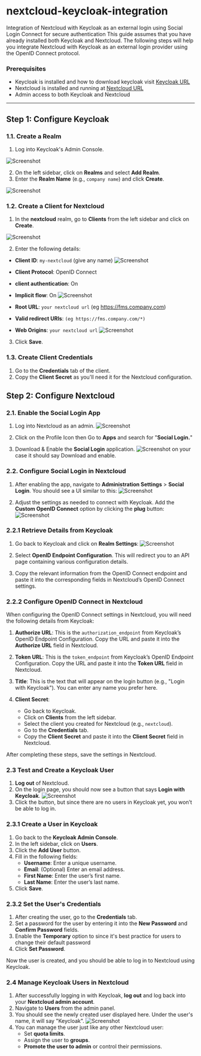 # nextcloud-keycloak-integration

Integration of Nextcloud with Keycloak as an external login using Social Login Connect for secure authentication
This guide assumes that you have already installed both Keycloak and Nextcloud. The following steps will help you integrate Nextcloud with Keycloak as an external login provider using the OpenID Connect protocol.

### Prerequisites

- Keycloak is installed and how to download keycloak visit [Keycloak URL](https://www.keycloak.org/documentation)
- Nextcloud is installed and running at [Nextcloud URL](https://docs.nextcloud.com/server/latest/admin_manual/installation/)
- Admin access to both Keycloak and Nextcloud

---

## Step 1: Configure Keycloak

### 1.1. Create a Realm

1. Log into Keycloak's Admin Console.

![Screenshot](./Screenshots/createRealm.png)

2. On the left sidebar, click on **Realms** and select **Add Realm**.
3. Enter the **Realm Name** (e.g., `company name`) and click **Create**.

![Screenshot](./Screenshots/createRealm2.png)

### 1.2. Create a Client for Nextcloud

1. In the **nextcloud** realm, go to **Clients** from the left sidebar and click on **Create**.

![Screenshot](./Screenshots/createClient.png)

2. Enter the following details:

- **Client ID**: `my-nextcloud` (give any name)
  ![Screenshot](./Screenshots/ClientId.png)
- **Client Protocol**: OpenID Connect
- **client authentication**: On
- **Implicit flow**: On
  ![Screenshot](./Screenshots/ClientSetting.png)

- **Root URL**: `your nextcloud url` (eg https://fms.company.com)
- **Valid redirect URIs**: `(eg https://fms.company.com/*)`
- **Web Origins**: `your nextcloud url`
  ![Screenshot](./Screenshots/rootURL.png)

3. Click **Save**.

### 1.3. Create Client Credentials

1. Go to the **Credentials** tab of the client.
2. Copy the **Client Secret** as you'll need it for the Nextcloud configuration.

## Step 2: Configure Nextcloud

### 2.1. Enable the Social Login App

1. Log into Nextcloud as an admin.
   ![Screenshot](./Screenshots/nextCloud.png)
2. Click on the Profile Icon then Go to **Apps** and search for "**Social Login.**"

3. Download & Enable the **Social Login** application.
   ![Screenshot](./Screenshots/sociallogin.png)
   on your case it should say Download and enable.

### 2.2. Configure Social Login in Nextcloud

1. After enabling the app, navigate to **Administration Settings** > **Social Login**. You should see a UI similar to this:
   ![Screenshot](./Screenshots/SocialLoginSS.png)

2. Adjust the settings as needed to connect with Keycloak. Add the **Custom OpenID Connect** option by clicking the **plug** button:
   ![Screenshot](./Screenshots/openid.png)

### 2.2.1 Retrieve Details from Keycloak

1. Go back to Keycloak and click on **Realm Settings**:
   ![Screenshot](./Screenshots/RealmSetting.png)

2. Select **OpenID Endpoint Configuration**. This will redirect you to an API page containing various configuration details.

3. Copy the relevant information from the OpenID Connect endpoint and paste it into the corresponding fields in Nextcloud’s OpenID Connect settings.

### 2.2.2 Configure OpenID Connect in Nextcloud

When configuring the OpenID Connect settings in Nextcloud, you will need the following details from Keycloak:

1. **Authorize URL**: This is the `authorization_endpoint` from Keycloak’s OpenID Endpoint Configuration. Copy the URL and paste it into the **Authorize URL** field in Nextcloud.

2. **Token URL**: This is the `token_endpoint` from Keycloak’s OpenID Endpoint Configuration. Copy the URL and paste it into the **Token URL** field in Nextcloud.

3. **Title**: This is the text that will appear on the login button (e.g., "Login with Keycloak"). You can enter any name you prefer here.

4. **Client Secret**:
   - Go back to Keycloak.
   - Click on **Clients** from the left sidebar.
   - Select the client you created for Nextcloud (e.g., `nextcloud`).
   - Go to the **Credentials** tab.
   - Copy the **Client Secret** and paste it into the **Client Secret** field in Nextcloud.

After completing these steps, save the settings in Nextcloud.

### 2.3 Test and Create a Keycloak User

1. **Log out** of Nextcloud.
2. On the login page, you should now see a button that says **Login with Keycloak**.
   ![Screenshot](./Screenshots/Final.png)
3. Click the button, but since there are no users in Keycloak yet, you won’t be able to log in.

### 2.3.1 Create a User in Keycloak

1. Go back to the **Keycloak Admin Console**.
2. In the left sidebar, click on **Users**.
3. Click the **Add User** button.
4. Fill in the following fields:
   - **Username**: Enter a unique username.
   - **Email**: (Optional) Enter an email address.
   - **First Name**: Enter the user’s first name.
   - **Last Name**: Enter the user’s last name.
5. Click **Save**.

### 2.3.2 Set the User's Credentials

1. After creating the user, go to the **Credentials** tab.
2. Set a password for the user by entering it into the **New Password** and **Confirm Password** fields.
3. Enable the **Temporary** option to since it's best practice for users to change their default password
4. Click **Set Password**.

Now the user is created, and you should be able to log in to Nextcloud using Keycloak.

### 2.4 Manage Keycloak Users in Nextcloud

1. After successfully logging in with Keycloak, **log out** and log back into your **Nextcloud admin account**.
2. Navigate to **Users** from the admin panel.
3. You should see the newly created user displayed here. Under the user's name, it will say "Keycloak".
   ![Screenshot](./Screenshots/Users.png)
4. You can manage the user just like any other Nextcloud user:
   - Set **quota limits**.
   - Assign the user to **groups**.
   - **Promote the user to admin** or control their permissions.
